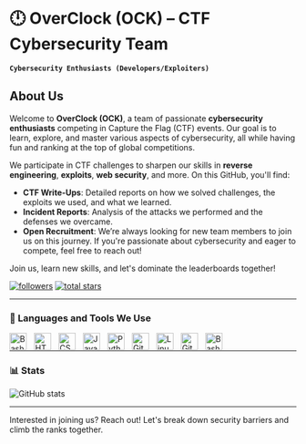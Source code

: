 # 🕛 OverClock (OCK) – CTF Cybersecurity Team
**`Cybersecurity Enthusiasts (Developers/Exploiters)`**

## About Us

Welcome to **OverClock (OCK)**, a team of passionate **cybersecurity enthusiasts** competing in Capture the Flag (CTF) events. Our goal is to learn, explore, and master various aspects of cybersecurity, all while having fun and ranking at the top of global competitions.

We participate in CTF challenges to sharpen our skills in **reverse engineering**, **exploits**, **web security**, and more. On this GitHub, you'll find:
- **CTF Write-Ups**: Detailed reports on how we solved challenges, the exploits we used, and what we learned.
- **Incident Reports**: Analysis of the attacks we performed and the defenses we overcame.
- **Open Recruitment**: We’re always looking for new team members to join us on this journey. If you're passionate about cybersecurity and eager to compete, feel free to reach out!

Join us, learn new skills, and let's dominate the leaderboards together!

<p align="left">
   <a href="https://github.com/ICodKid?tab=followers">
      <img alt="followers" title="Follow us on GitHub" src="https://custom-icon-badges.demolab.com/github/followers/ICodKid?color=236ad3&labelColor=1155ba&style=for-the-badge&logo=person-add&label=Follow&logoColor=white"/></a>
   <a href="https://github.com/ICodKid?tab=repositories&sort=stargazers">
      <img alt="total stars" title="Total stars on GitHub" src="https://custom-icon-badges.demolab.com/github/stars/ICodKid?color=55960c&style=for-the-badge&labelColor=488207&logo=star"/></a>
</p>

---

### 🧰 Languages and Tools We Use

<img align="left" alt="Bash" width="30px" style="padding-right:10px;" src="https://cdn.jsdelivr.net/gh/devicons/devicon@latest/icons/azuresqldatabase/azuresqldatabase-original.svg" />
<img align="left" alt="HTML" width="30px" style="padding-right:10px;" src="https://cdn.jsdelivr.net/gh/devicons/devicon/icons/html5/html5-plain.svg" />
<img align="left" alt="CSS" width="30px" style="padding-right:10px;" src="https://cdn.jsdelivr.net/gh/devicons/devicon/icons/css3/css3-plain.svg" />
<img align="left" alt="JavaScript" width="30px" style="padding-right:10px;" src="https://cdn.jsdelivr.net/gh/devicons/devicon/icons/javascript/javascript-plain.svg" />
<img align="left" alt="Python" width="30px" style="padding-right:10px;" src="https://cdn.jsdelivr.net/gh/devicons/devicon/icons/python/python-plain.svg" />
<img align="left" alt="GitHub" width="30px" style="padding-right:10px;" src="https://cdn.jsdelivr.net/gh/devicons/devicon/icons/github/github-original.svg" />
<img align="left" alt="Linux" width="30px" style="padding-right:10px;" src="https://cdn.jsdelivr.net/gh/devicons/devicon/icons/linux/linux-original.svg" />
<img align="left" alt="Git" width="30px" style="padding-right:10px;" src="https://cdn.jsdelivr.net/gh/devicons/devicon/icons/git/git-original.svg" />
<img align="left" alt="Bash" width="30px" style="padding-right:10px;" src="https://cdn.jsdelivr.net/gh/devicons/devicon/icons/bash/bash-original.svg" />
          
<br />

---

### 📊 Stats

![GitHub stats](https://github-readme-stats.vercel.app/api?organization=OverClockOrOCK&show_icons=true&theme=gruvbox)

---

Interested in joining us? Reach out! Let's break down security barriers and climb the ranks together.

[website]: https://  
[youtube]: https://www.youtube.com/channel/UC_x3vY8oz1Pm13E6E_-EI9A
